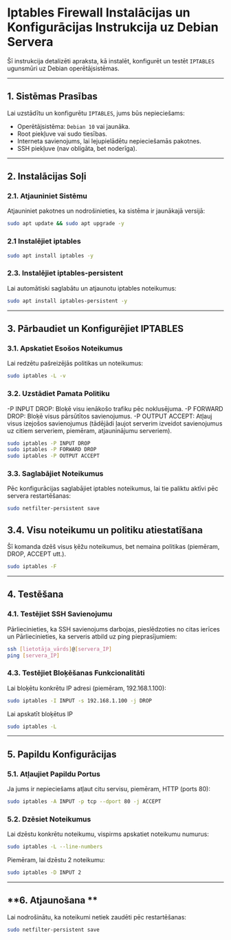 # **Iptables Firewall Instalācijas un Konfigurācijas Instrukcija uz Debian Servera**

Šī instrukcija detalizēti apraksta, kā instalēt, konfigurēt un testēt `IPTABLES` ugunsmūri uz Debian operētājsistēmas.

---

## **1. Sistēmas Prasības**
Lai uzstādītu un konfigurētu `IPTABLES`, jums būs nepieciešams:
- Operētājsistēma: `Debian 10` vai jaunāka.
- Root piekļuve vai sudo tiesības.
- Interneta savienojums, lai lejupielādētu nepieciešamās pakotnes.
- SSH piekļuve (nav obligāta, bet noderīga).

---

## **2. Instalācijas Soļi**

### **2.1. Atjauniniet Sistēmu**
Atjauniniet pakotnes un nodrošinieties, ka sistēma ir jaunākajā versijā:
```bash
sudo apt update && sudo apt upgrade -y
```
### **2.1 Instalējiet iptables**

```bash
sudo apt install iptables -y
```

### **2.3. Instalējiet iptables-persistent**
Lai automātiski saglabātu un atjaunotu iptables noteikumus:

```bash
sudo apt install iptables-persistent -y
```
---

## **3. Pārbaudiet un Konfigurējiet IPTABLES**

### **3.1. Apskatiet Esošos Noteikumus**
Lai redzētu pašreizējās politikas un noteikumus:

```bash
sudo iptables -L -v
```
### **3.2. Uzstādiet Pamata Politiku**
-P INPUT DROP: Bloķē visu ienākošo trafiku pēc noklusējuma.
-P FORWARD DROP: Bloķē visus pārsūtītos savienojumus.
-P OUTPUT ACCEPT: Atļauj visus izejošos savienojumus (tādējādi ļaujot serverim izveidot savienojumus uz citiem serveriem, piemēram, atjauninājumu serveriem).
```bash
sudo iptables -P INPUT DROP
sudo iptables -P FORWARD DROP
sudo iptables -P OUTPUT ACCEPT
```

### **3.3. Saglabājiet Noteikumus**
Pēc konfigurācijas saglabājiet iptables noteikumus, lai tie paliktu aktīvi pēc servera restartēšanas:

```bash
sudo netfilter-persistent save
```
## **3.4.  Visu noteikumu un politiku atiestatīšana**
Šī komanda dzēš visus ķēžu noteikumus, bet nemaina politikas (piemēram, DROP, ACCEPT utt.).
```bash
sudo iptables -F
```



---
## **4. Testēšana**
### **4.1. Testējiet SSH Savienojumu**
Pārliecinieties, ka SSH savienojums darbojas, pieslēdzoties no citas ierīces un Pārliecinieties, ka serveris atbild uz ping pieprasījumiem:

```bash
ssh [lietotāja_vārds]@[servera_IP]
ping [servera_IP]
```
### **4.3. Testējiet Bloķēšanas Funkcionalitāti**
Lai bloķētu konkrētu IP adresi (piemēram, 192.168.1.100):

```bash 
sudo iptables -I INPUT -s 192.168.1.100 -j DROP
```
Lai apskatīt bloķētus IP
```bash
sudo iptables -L
```
---
## **5. Papildu Konfigurācijas**
### **5.1. Atļaujiet Papildu Portus**
Ja jums ir nepieciešams atļaut citu servisu, piemēram, HTTP (ports 80):
```bash
sudo iptables -A INPUT -p tcp --dport 80 -j ACCEPT
```

### **5.2. Dzēsiet Noteikumus**
Lai dzēstu konkrētu noteikumu, vispirms apskatiet noteikumu numurus:
```bash
sudo iptables -L --line-numbers
```
Piemēram, lai dzēstu 2 noteikumu:
```bash
sudo iptables -D INPUT 2
```
---
## **6. Atjaunošana **
Lai nodrošinātu, ka noteikumi netiek zaudēti pēc restartēšanas:
```bash
sudo netfilter-persistent save
```











